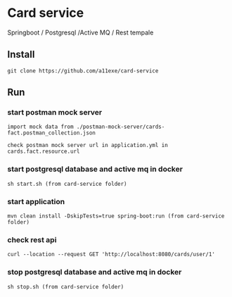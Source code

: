 # Card service
Springboot / Postgresql /Active MQ / Rest tempale

## Install

    git clone https://github.com/a11exe/card-service
    
## Run

### start postman mock server

    import mock data from ./postman-mock-server/cards-fact.postman_collection.json
    
    check postman mock server url in application.yml in cards.fact.resource.url
    
### start postgresql database and active mq in docker

    sh start.sh (from card-service folder)
        
### start application    

    mvn clean install -DskipTests=true spring-boot:run (from card-service folder)
    
### check rest api
    
    curl --location --request GET 'http://localhost:8080/cards/user/1'
    
### stop postgresql database and active mq in docker

    sh stop.sh (from card-service folder)

    
